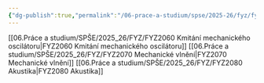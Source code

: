 ```yaml
---
{"dg-publish":true,"permalink":"/06-prace-a-studium/spse/2025-26/fyz/fyz-206-a-mechanicke-kmitani-a-vlneni/","created":"2025-09-05T01:49:51.980+02:00","updated":"2025-09-01T22:01:16.252+02:00"}
---
```


 [[06.Práce a studium/SPŠE/2025_26/FYZ/FYZ2060 Kmitání mechanického oscilátoru\|FYZ2060 Kmitání mechanického oscilátoru]]
 [[06.Práce a studium/SPŠE/2025_26/FYZ/FYZ2070 Mechanické vlnění\|FYZ2070 Mechanické vlnění]]
 [[06.Práce a studium/SPŠE/2025_26/FYZ/FYZ2080 Akustika\|FYZ2080 Akustika]]

